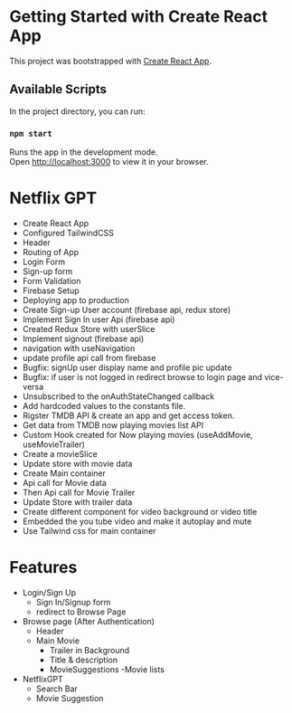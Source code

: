 # Getting Started with Create React App

This project was bootstrapped with [Create React App](https://github.com/facebook/create-react-app).

## Available Scripts

In the project directory, you can run:

### `npm start`

Runs the app in the development mode.\
Open [http://localhost:3000](http://localhost:3000) to view it in your browser.


# Netflix GPT

- Create React App
- Configured TailwindCSS
- Header
- Routing of App
- Login Form
- Sign-up form
- Form Validation  
- Firebase Setup
- Deploying app to production
- Create Sign-up User account (firebase api, redux store) 
- Implement Sign In user Api (firebase api)
- Created Redux Store with userSlice
- Implement signout (firebase api)
- navigation with useNavigation
- update profile api call from firebase
- Bugfix: signUp user display name and profile pic update
- Bugfix: if user is not logged in redirect browse to login page and vice-versa
- Unsubscribed to the onAuthStateChanged callback
- Add hardcoded values to the constants file.
- Rigster TMDB API & create an app and get access token.
- Get data from TMDB now playing movies list API
- Custom Hook created for Now playing movies (useAddMovie, useMovieTrailer)
- Create a movieSlice
- Update store with movie data
- Create Main container
- Api call for Movie data
- Then Api call for Movie Trailer
- Update Store with trailer data
- Create different component for video background or video title
- Embedded the you tube video and make it autoplay and mute
- Use Tailwind css for main container


# Features
- Login/Sign Up
    - Sign In/Signup form
    - redirect to Browse Page
- Browse page (After Authentication)
    - Header
    - Main Movie
        - Trailer in Background
        - Title & description
        - MovieSuggestions
            -Movie lists
- NetflixGPT
    - Search Bar
    - Movie Suggestion
